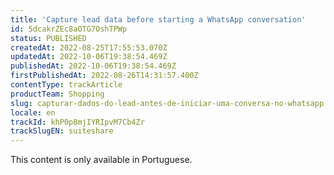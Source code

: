 ```yaml
---
title: 'Capture lead data before starting a WhatsApp conversation'
id: 5dcakrZEc8aOTG7OshTPWp
status: PUBLISHED
createdAt: 2022-08-25T17:55:53.070Z
updatedAt: 2022-10-06T19:38:54.469Z
publishedAt: 2022-10-06T19:38:54.469Z
firstPublishedAt: 2022-08-26T14:31:57.400Z
contentType: trackArticle
productTeam: Shopping
slug: capturar-dados-do-lead-antes-de-iniciar-uma-conversa-no-whatsapp
locale: en
trackId: khP0p8mjIYRIpvM7Cb4Zr
trackSlugEN: suiteshare
---
```


<div class="alert alert-warning">
  <p>This content is only available in Portuguese.</p>
</div>
